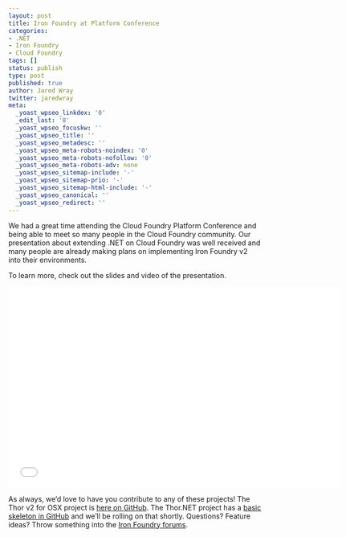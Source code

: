 ```yaml
---
layout: post
title: Iron Foundry at Platform Conference
categories:
- .NET
- Iron Foundry
- Cloud Foundry
tags: []
status: publish
type: post
published: true
author: Jared Wray
twitter: jaredwray
meta:
  _yoast_wpseo_linkdex: '0'
  _edit_last: '8'
  _yoast_wpseo_focuskw: ''
  _yoast_wpseo_title: ''
  _yoast_wpseo_metadesc: ''
  _yoast_wpseo_meta-robots-noindex: '0'
  _yoast_wpseo_meta-robots-nofollow: '0'
  _yoast_wpseo_meta-robots-adv: none
  _yoast_wpseo_sitemap-include: '-'
  _yoast_wpseo_sitemap-prio: '-'
  _yoast_wpseo_sitemap-html-include: '-'
  _yoast_wpseo_canonical: ''
  _yoast_wpseo_redirect: ''
---
```


We had a great time attending the Cloud Foundry Platform Conference and being able to meet so many people in the Cloud Foundry community. Our presentation about extending .NET on Cloud Foundry was well received and many people are already making plans on implementing Iron Foundry v2 into their environments. 

<p>To learn more, check out the slides and video of the presentation.</p>

<iframe src="//player.vimeo.com/video/74135834" width="660" height="400" frameborder="0" webkitallowfullscreen mozallowfullscreen allowfullscreen></iframe>
<script async class="speakerdeck-embed" data-id="d1d5f280fd2a013028412ea85c7f8b0b" data-ratio="1.77777777777778" src="//speakerdeck.com/assets/embed.js"></script>

<p>As always, we’d love to have you contribute to any of these projects! The Thor v2 for OSX project is <a href="https://github.com/cloudfoundry-community/Thor" target="_blank">here on GitHub</a>. The Thor.NET project has a <a href="https://github.com/IronFoundry/Thor.NET" target="_blank">basic skeleton in GitHub</a> and we’ll be rolling on that shortly. Questions? Feature ideas? Throw something into the <a href="https://groups.google.com/forum/#!forum/ironfoundry" target="_blank">Iron Foundry forums</a>.</p>
